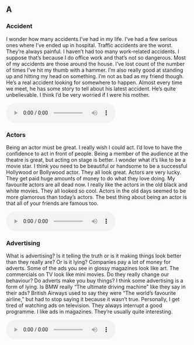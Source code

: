 ## A
### Accident
I wonder how many accidents <blank>I’ve had</blank> in my life. I’ve had a few serious ones where I’ve ended up in hospital. Traffic accidents are the worst. They’re always painful. I haven’t had too many <blank>work-related</blank> accidents. I suppose that’s because I do office work and that’s not so dangerous. Most of my accidents are those around the house. I’ve lost count of the number of times I’ve hit <blank>my thumb</blank> with a hammer. I’m also really good at standing up and hitting my head on something. I’m not as bad as my friend though. He’s a real accident looking for somewhere to happen. Almost every time we meet, he has some story to tell about his latest accident. He’s quite <blank>unbelievable</blank>. I think I’d be very worried if I were his mother.

<audio controls loop src="https://user-images.githubusercontent.com/8761991/133731161-5d714fdd-6be3-420b-ae96-bc52c0be63de.mp4">
</audio>

### Actors
Being an actor must be great. I really wish I could act. I’d love to have the confidence to act <blank>in front of</blank> people. Being a member of the <blank>audience</blank> at the theatre is great, but acting on stage is better. I wonder what it’s like to be a movie star. I think you need to be beautiful or handsome to be a successful Hollywood or Bollywood actor. They all look great. Actors are very lucky. They get paid <blank>huge amounts</blank> of money to do what they love doing. My favourite actors are <blank>all dead</blank> now. I really like the actors in the <blank>old black</blank> and white movies. They all looked so cool. Actors in the old days seemed to be more <blank>glamorous</blank> than today’s actors. The best thing about being an actor is that all of your friends are <blank>famous</blank> too.

<audio controls loop src="https://user-images.githubusercontent.com/8761991/133731271-723b7be3-07e9-4385-853c-fc92394a2ef4.mp4">
</audio>

### Advertising
What is advertising? Is it telling the truth or is it making things look better than they really are? Or is it lying? Companies pay a lot of money for adverts. Some of the ads you see in <blank>glossy</blank> magazines look like art. The commercials on TV look like mini movies. Do they really change our <blank>behaviour</blank>? Do adverts make you buy things? I think some advertising is a form of lying. Is BMW really “The <blank>ultimate</blank> driving machine” like they say in their ads? British Airways used to say they were “The world’s favourite airline,” but had to stop saying it because it wasn’t true. Personally, I get tired of watching ads on television. They always <blank>interrupt</blank> a good programme. I like ads in magazines. They’re usually quite interesting.

<audio controls loop src="https://user-images.githubusercontent.com/8761991/134269446-163b7981-970f-4c0b-a23b-027610a5e63e.mp4">
</audio>